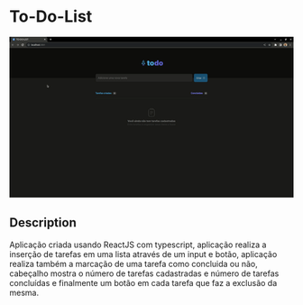 # To-Do-List

<p align="center">
  <img width="600" src="src/assets/to_readme/ToDoList.gif">
</p>

## Description
  Aplicação criada usando ReactJS com typescript, aplicação realiza a inserção de tarefas em uma lista através de um input e botão, aplicação realiza também a marcação de uma tarefa como concluida ou não, cabeçalho mostra o número de tarefas cadastradas e número de tarefas concluídas e finalmente um botão em cada tarefa que faz a exclusão da mesma.
